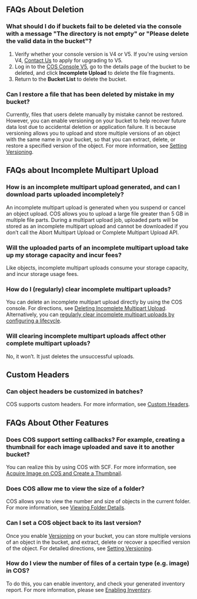 ## FAQs About Deletion

### What should I do if buckets fail to be deleted via the console with a message "The directory is not empty" or "Please delete the valid data in the bucket"?

1. Verify whether your console version is V4 or V5. If you're using version V4, [Contact Us](https://intl.cloud.tencent.com/contact-sales?lang=en&pg=) to apply for upgrading to V5.
2. Log in to the [COS Console V5](https://console.cloud.tencent.com/cos5), go to the details page of the bucket to be deleted, and click **Incomplete Upload** to delete the file fragments.
3. Return to the **Bucket List** to delete the bucket.

### Can I restore a file that has been deleted by mistake in my bucket?

Currently, files that users delete manually by mistake cannot be restored. However, you can enable versioning on your bucket to help recover future data lost due to accidental deletion or application failure. It is because versioning allows you to upload and store multiple versions of an object with the same name in your bucket, so that you can extract, delete, or restore a specified version of the object. For more information, see [Setting Versioning](https://intl.cloud.tencent.com/document/product/436/19881).

## FAQs about Incomplete Multipart Upload

### How is an incomplete multipart upload generated, and can I download parts uploaded incompletely?

An incomplete multipart upload is generated when you suspend or cancel an object upload. COS allows you to upload a large file greater than 5 GB in multiple file parts. During a multipart upload job, uploaded parts will be stored as an incomplete multipart upload and cannot be downloaded if you don’t call the Abort Multipart Upload or Complete Multipart Upload API.

### Will the uploaded parts of an incomplete multipart upload take up my storage capacity and incur fees?

Like objects, incomplete multipart uploads consume your storage capacity, and incur storage usage fees.

### How do I (regularly) clear incomplete multipart uploads?

You can delete an incomplete multipart upload directly by using the COS console. For directions, see [Deleting Incomplete Multipart Upload](https://intl.cloud.tencent.com/document/product/436/31632). Alternatively, you can [regularly clear incomplete multipart uploads by configuring a lifecycle](https://intl.cloud.tencent.com/document/product/436/31632#.E9.85.8D.E7.BD.AE.E7.94.9F.E5.91.BD.E5.91.A8.E6.9C.9F.E5.AE.9A.E6.9C.9F.E6.B8.85.E7.90.86.E6.96.87.E4.BB.B6.E7.A2.8E.E7.89.87).

### Will clearing incomplete multipart uploads affect other complete multipart uploads?

No, it won’t. It just deletes the unsuccessful uploads.

## Custom Headers

### Can object headers be customized in batches?

COS supports custom headers. For more information, see [Custom Headers](https://intl.cloud.tencent.com/document/product/436/13361).


## FAQs About Other Features

### Does COS support setting callbacks? For example, creating a thumbnail for each image uploaded and save it to another bucket?

You can realize this by using COS with SCF. For more information, see [Acquire Image on COS and Create a Thumbnail](https://intl.cloud.tencent.com/document/product/583/9734).

### Does COS allow me to view the size of a folder?

COS allows you to view the number and size of objects in the current folder. For more information, see [Viewing Folder Details](https://intl.cloud.tencent.com/document/product/436/31633).

### Can I set a COS object back to its last version?

Once you enable [Versioning](https://intl.cloud.tencent.com/document/product/436/19883) on your bucket, you can store multiple versions of an object in the bucket, and extract, delete or recover a specified version of the object. For detailed directions, see [Setting Versioning](https://intl.cloud.tencent.com/document/product/436/19881).

### How do I view the number of files of a certain type (e.g. image) in COS?

To do this, you can enable inventory, and check your generated inventory report. For more information, please see [Enabling Inventory](https://intl.cloud.tencent.com/document/product/436/30624).

